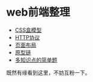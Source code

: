 web前端整理
===
* [CSS盒模型](https://github.com/XinLi96/VueTest/blob/master/前端整理/CSS盒模型.md)
* [HTTP协议](https://github.com/XinLi96/VueTest/blob/master/前端整理/HTTP协议.md)
* [页面布局](https://github.com/XinLi96/VueTest/blob/master/前端整理/页面布局.md)
* [原型链](https://github.com/XinLi96/VueTest/blob/master/前端整理/原型链.md)
* [多知识点的简单题](https://github.com/XinLi96/VueTest/blob/master/前端整理/多知识点的简单题.md)

既然有缘看到这里，不妨互粉一下。
